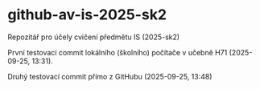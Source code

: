 # github-av-is-2025-sk2
Repozitář pro účely cvičení předmětu IS (2025-sk2)

První testovací commit lokálního (školního) počítače v učebně H71 (2025-09-25, 13:31).

Druhý testovací commit přímo z GitHubu (2025-09-25, 13:48)
